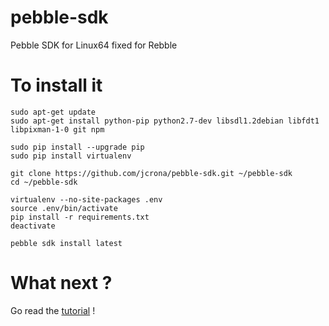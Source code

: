 # pebble-sdk
Pebble SDK for Linux64 fixed for Rebble

# To install it
```
sudo apt-get update
sudo apt-get install python-pip python2.7-dev libsdl1.2debian libfdt1 libpixman-1-0 git npm

sudo pip install --upgrade pip
sudo pip install virtualenv

git clone https://github.com/jcrona/pebble-sdk.git ~/pebble-sdk
cd ~/pebble-sdk

virtualenv --no-site-packages .env
source .env/bin/activate
pip install -r requirements.txt
deactivate

pebble sdk install latest
```

# What next ?
Go read the [tutorial](https://developer.rebble.io/developer.pebble.com/tutorials/watchface-tutorial/part1/index.html) !
